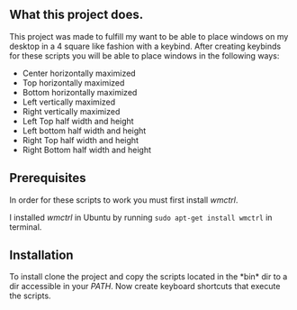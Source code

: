 ## What this project does.

This project was made to fulfill my want to be able to place windows on my desktop in a 4 square like fashion with a keybind. After creating keybinds for these scripts you will be able to place windows in the following ways:

*	Center horizontally maximized
*	Top horizontally maximized
*	Bottom horizontally maximized
*	Left vertically maximized
*	Right vertically maximized
*	Left Top half width and height
*	Left bottom half width and height
*	Right Top half width and height
*	Right Bottom half width and height

## Prerequisites

In order for these scripts to work you must first install *wmctrl*.

I installed *wmctrl* in Ubuntu by running `sudo apt-get install wmctrl` in terminal.

## Installation

To install clone the project and copy the scripts located in the *bin\* dir to a dir accessible in your *PATH*. Now create keyboard shortcuts that execute the scripts.

